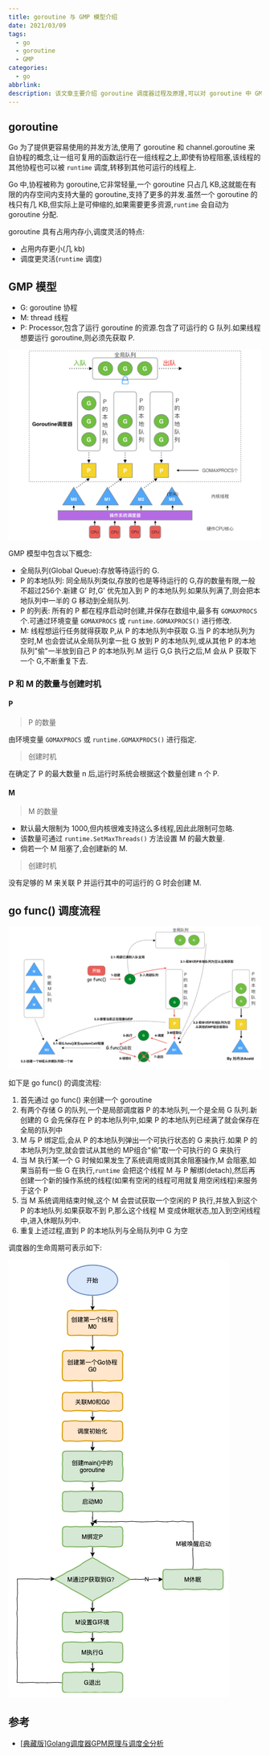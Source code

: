 ```yaml
---
title: goroutine 与 GMP 模型介绍
date: 2021/03/09
tags:
  - go
  - goroutine
  - GMP
categories:
  - go
abbrlink: 
description: 该文章主要介绍 goroutine 调度器过程及原理,可以对 goroutine 中 GMP 模型有一个简单的认识
---
```


## goroutine

Go 为了提供更容易使用的并发方法,使用了 goroutine 和 channel.goroutine 来自协程的概念,让一组可复用的函数运行在一组线程之上,即使有协程阻塞,该线程的其他协程也可以被 `runtime` 调度,转移到其他可运行的线程上.

Go 中,协程被称为 goroutine,它非常轻量,一个 goroutine 只占几 KB,这就能在有限的内存空间内支持大量的 goroutine,支持了更多的并发.虽然一个 goroutine 的栈只有几 KB,但实际上是可伸缩的,如果需要更多资源,`runtime` 会自动为 goroutine 分配.

goroutine 具有占用内存小,调度灵活的特点:

- 占用内存更小(几 kb)
- 调度更灵活(`runtime` 调度)

## GMP 模型

- G: goroutine 协程
- M: thread 线程
- P: Processor,包含了运行 goroutine 的资源.包含了可运行的 G 队列.如果线程想要运行 goroutine,则必须先获取 P.

![GMP 模型](goroutine-and-GMP-model/gmp-model.png)

GMP 模型中包含以下概念:

- 全局队列(Global Queue):存放等待运行的 G.
- P 的本地队列: 同全局队列类似,存放的也是等待运行的 G,存的数量有限,一般不超过256个.新建 G' 时,G' 优先加入到 P 的本地队列.如果队列满了,则会把本地队列中一半的 G 移动到全局队列.
- P 的列表: 所有的 P 都在程序启动时创建,并保存在数组中,最多有 `GOMAXPROCS` 个.可通过环境变量 `GOMAXPROCS` 或 `runtime.GOMAXPROCS()` 进行修改.
- M: 线程想运行任务就得获取 P,从 P 的本地队列中获取 G.当 P 的本地队列为空时,M 也会尝试从全局队列拿一批 G 放到 P 的本地队列,或从其他 P 的本地队列"偷"一半放到自己 P 的本地队列.M 运行 G,G 执行之后,M 会从 P 获取下一个 G,不断重复下去.

### P 和 M 的数量与创建时机

#### P

> P 的数量

由环境变量 `GOMAXPROCS` 或 `runtime.GOMAXPROCS()` 进行指定.

> 创建时机

在确定了 P 的最大数量 n 后,运行时系统会根据这个数量创建 n 个 P.

#### M

> M 的数量

- 默认最大限制为 1000,但内核很难支持这么多线程,因此此限制可忽略.
- 该数量可通过 `runtime.SetMaxThreads()` 方法设置 M 的最大数量.
- 倘若一个 M 阻塞了,会创建新的 M.

> 创建时机

没有足够的 M 来关联 P 并运行其中的可运行的 G 时会创建 M.

## go func() 调度流程

![go func() 调度流程](goroutine-and-GMP-model/go-func-process.jpeg)

如下是 go func() 的调度流程:

1. 首先通过 go func() 来创建一个 goroutine
2. 有两个存储 G 的队列,一个是局部调度器 P 的本地队列,一个是全局 G 队列.新创建的 G 会先保存在 P 的本地队列中,如果 P 的本地队列已经满了就会保存在全局的队列中
3. M 与 P 绑定后,会从 P 的本地队列弹出一个可执行状态的 G 来执行.如果 P 的本地队列为空,就会尝试从其他的 MP组合"偷"取一个可执行的 G 来执行
4. 当 M 执行某一个 G 时候如果发生了系统调用或则其余阻塞操作,M 会阻塞,如果当前有一些 G 在执行,`runtime` 会把这个线程 M 与 P 解绑(detach),然后再创建一个新的操作系统的线程(如果有空闲的线程可用就复用空闲线程)来服务于这个 P
5. 当 M 系统调用结束时候,这个 M 会尝试获取一个空闲的 P 执行,并放入到这个 P 的本地队列.如果获取不到 P,那么这个线程 M 变成休眠状态,加入到空闲线程中,进入休眠队列中.
6. 重复上述过程,直到 P 的本地队列与全局队列中 G 为空

调度器的生命周期可表示如下:

![调度器的生命周期](goroutine-and-GMP-model/life-cycle-of-scheduler.png)

## 参考

- [[典藏版]Golang调度器GPM原理与调度全分析](https://www.jianshu.com/p/fa696563c38a)
